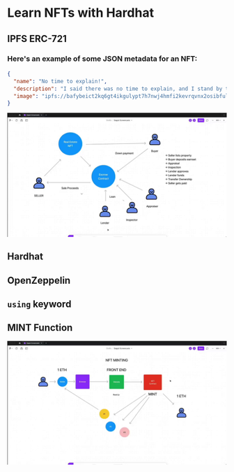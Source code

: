 # Learn NFTs with Hardhat

## IPFS ERC-721

### Here's an example of some JSON metadata for an NFT:

```json
{
  "name": "No time to explain!",
  "description": "I said there was no time to explain, and I stand by that.",
  "image": "ipfs://bafybeict2kq6gt4ikgulypt7h7nwj4hmfi2kevrqvnx2osibfulyy5x3hu/no-time-to-explain.jpeg"
}
```

![Intro](./img/vlcsnap-2024-03-05-18h31m50s046.png)

## Hardhat

## OpenZeppelin

## `using` keyword
## MINT Function
![alt](/notes/img/vlcsnap-2024-03-05-19h02m05s731.png)